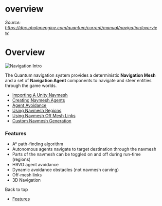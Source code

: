 # overview

_Source: https://doc.photonengine.com/quantum/current/manual/navigation/overview_

# Overview

![Navigation Intro](https://doc.photonengine.com/docs/img/quantum/v3/manual/navigation/navigation-intro.png)

The Quantum navigation system provides a deterministic **Navigation Mesh** and a set of **Navigation Agent** components to navigate and steer entities through the game worlds.

- [Importing A Unity Navmesh](workflow-navmesh)
- [Creating Navmesh Agents](workflow-agents)
- [Agent Avoidance](avoidance)
- [Using Navmesh Regions](regions)
- [Using Navmesh Off Mesh Links](links)
- [Custom Navmesh Generation](customized-navmesh)

### Features

- A\* path-finding algorithm
- Autonomous agents navigate to target destination through the navmesh
- Parts of the navmesh can be toggled on and off during run-time (regions)
- HRVO agent avoidance
- Dynamic avoidance obstacles (not navmesh carving)
- Off-mesh links
- 3D Navigation

Back to top

- [Features](#features)